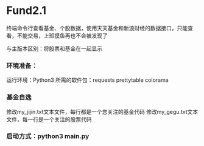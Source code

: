 # Fund2.1

终端命令行查看基金、个股数据，使用天天基金和新浪财经的数据接口，只能查看，不能交易，上班摸鱼再也不会被发现了

与主版本区别：将股票和基金在一起显示

### 环境准备：
运行环境：Python3 
所需的软件包：requests prettytable colorama
### 基金自选
修改my_jijin.txt文本文件，每行都是一个您关注的基金代码
修改my_gegu.txt文本文件，每一行是一个关注的股票代码
### 启动方式：python3 main.py


